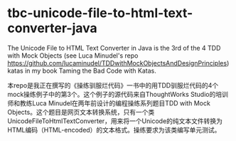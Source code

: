 tbc-unicode-file-to-html-text-converter-java
============================================

The Unicode File to HTML Text Converter in Java is the 3rd of the 4 TDD with Mock Objects (see Luca Minudel's repo https://github.com/lucaminudel/TDDwithMockObjectsAndDesignPrinciples) katas in my book Taming the Bad Code with Katas.

本repo是我正在撰写的《操练驯服烂代码》一书中的用TDD驯服烂代码的4个mock操练例子中的第3个。这个例子的源代码来自ThoughtWorks Studio的培训师和教练Luca Minudel在两年前设计的编程操练系列题目TDD with Mock Objects。这个题目是网页文本转换系统，只有一个类UnicodeFileToHtmlTextConverter，用来将一个Unicode的纯文本文件转换为HTML编码（HTML-encoded）的文本格式。操练要求为该类编写单元测试。
